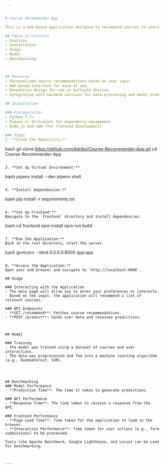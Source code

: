 ```yaml
---


# Course Recommender App

This is a web-based application designed to recommend courses to users based on their preferences or interests. The application uses a machine learning model to provide personalized course suggestions.

## Table of Contents
- Features
- Installation
- Usage
- Model
- Benchmarking
  


## Features
- Personalized course recommendations based on user input.
- Web-based interface for ease of use.
- Responsive design for use on multiple devices.
- Integration with backend services for data processing and model predictions.

## Installation

### Prerequisites
- Python 3.7+
- Pipenv or Virtualenv for dependency management
- Node.js and npm (for frontend development)

### Steps
1. **Clone the Repository:**
  ```
   bash
   git clone https://github.com/Adribv/Course-Recommender-App.git
   cd Course-Recommender-App
   ```

3. **Set Up Virtual Environment:**
   ```
   bash
   pipenv install --dev
   pipenv shell
   ```

4. **Install Dependencies:**

   ```
   bash
   pip install -r requirements.txt
   ```

6. **Set Up Frontend:**
   Navigate to the `frontend` directory and install dependencies.
   ```
   bash
   cd frontend
   npm install
   npm run build
   ```

7. **Run the Application:**
   Back in the root directory, start the server.
   ```
   bash
   gunicorn --bind 0.0.0.0:8000 app:app
   ```

8. **Access the Application:**
   Open your web browser and navigate to `http://localhost:8000`.

## Usage

### Interacting with the Application
- The main page will allow you to enter your preferences or interests.
- Based on the input, the application will recommend a list of relevant courses.

### API Endpoints
- **GET /recommend**: Fetches course recommendations.
- **POST /predict**: Sends user data and receives predictions.



## Model

### Training
- The model was trained using a dataset of courses and user interactions.
- The data was preprocessed and fed into a machine learning algorithm (e.g., RandomForest, SVM).




## Benchmarking
### Model Performance
- **Prediction Time**: The time it takes to generate predictions.

### API Performance
- **Response Time**: The time taken to receive a response from the API.

### Frontend Performance
- **Page Load Time**: Time taken for the application to load in the browser.
- **Interaction Performance**: Time taken for user actions (e.g., form submissions) to be processed.

Tools like Apache Benchmark, Google Lighthouse, and Locust can be used for benchmarking.



---
```

